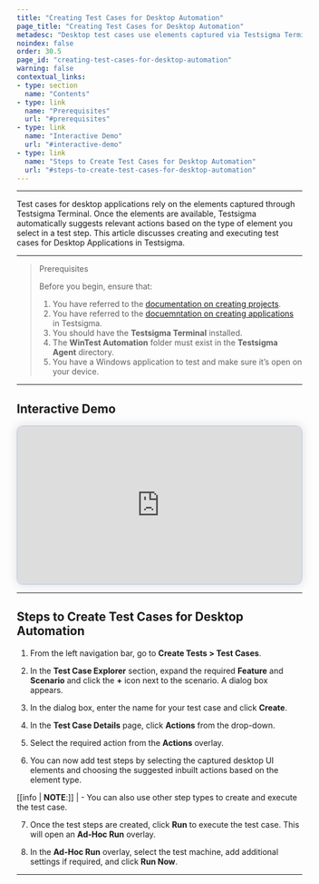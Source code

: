 ```yaml
---
title: "Creating Test Cases for Desktop Automation"
page_title: "Creating Test Cases for Desktop Automation"
metadesc: "Desktop test cases use elements captured via Testsigma Terminal. Based on element type, Testsigma suggests actions. This article covers creating and running tests."
noindex: false
order: 30.5
page_id: "creating-test-cases-for-desktop-automation"
warning: false
contextual_links:
- type: section
  name: "Contents"
- type: link
  name: "Prerequisites"
  url: "#prerequisites"
- type: link
  name: "Interactive Demo"
  url: "#interactive-demo" 
- type: link
  name: "Steps to Create Test Cases for Desktop Automation"
  url: "#steps-to-create-test-cases-for-desktop-automation"
---
```


---

Test cases for desktop applications rely on the elements captured through Testsigma Terminal. Once the elements are available, Testsigma automatically suggests relevant actions based on the type of element you select in a test step. This article discusses creating and executing test cases for Desktop Applications in Testsigma. 

---

> <p id="prerequisites">Prerequisites</p>
> 
> Before you begin, ensure that:
> 1. You have referred to the [documentation on creating projects](https://testsigma.com/docs/projects/overview/).
> 2. You have referred to the [docuemntation on creating applications](https://testsigma.com/docs/projects/applications/) in Testsigma.
> 3. You should have the **Testsigma Terminal** installed.
> 4. The **WinTest Automation** folder must exist in the **Testsigma Agent** directory. 
> 5. You have a Windows application to test and make sure it’s open on your device. 

---

## **Interactive Demo**

<div>
  <script async src="https://js.storylane.io/js/v2/storylane.js"></script>
  <div class="sl-embed" style="position:relative;padding-bottom:calc(50.52% + 25px);width:100%;height:0;transform:scale(1)">
    <iframe loading="lazy" class="sl-demo" src="https://app.storylane.io/demo/3qus8rqqxqem?embed=inline" name="sl-embed" allow="fullscreen" allowfullscreen style="position:absolute;top:0;left:0;width:100%!important;height:100%!important;border:1px solid rgba(63,95,172,0.35);box-shadow: 0px 0px 18px rgba(26, 19, 72, 0.15);border-radius:10px;box-sizing:border-box;"></iframe>
  </div>
</div>

---

## **Steps to Create Test Cases for Desktop Automation**

1. From the left navigation bar, go to **Create Tests > Test Cases**.

2. In the **Test Case Explorer** section, expand the required **Feature** and **Scenario** and click the **+** icon next to the scenario. A dialog box appears. 

3. In the dialog box, enter the name for your test case and click **Create**.

4. In the **Test Case Details** page, click **Actions** from the drop-down.

5. Select the required action from the **Actions** overlay.

6. You can now add test steps by selecting the captured desktop UI elements and choosing the suggested inbuilt actions based on the element type.

[[info | **NOTE**:]]
| - You can also use other step types to create and execute the test case. 

7. Once the test steps are created, click **Run** to execute the test case. This will open an **Ad-Hoc Run** overlay. 

8. In the **Ad-Hoc Run** overlay, select the test machine, add additional settings if required, and click **Run Now**.

---